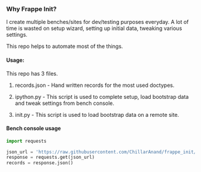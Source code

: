 ### Why Frappe Init?

I create multiple benches/sites for dev/testing purposes everyday. A lot of time is wasted on setup wizard, setting up initial data, tweaking various settings.

This repo helps to automate most of the things.


#### Usage:
This repo has 3 files.

1. records.json - Hand written records for the most used doctypes.

2. ipython.py - This script is used to complete setup, load bootstrap data and tweak settings from bench console.

3. init.py - This script is used to load bootstrap data on a remote site.


#### Bench console usage

```py
import requests

json_url = 'https://raw.githubusercontent.com/ChillarAnand/frappe_init/main/records.json'
response = requests.get(json_url)
records = response.json()

```
